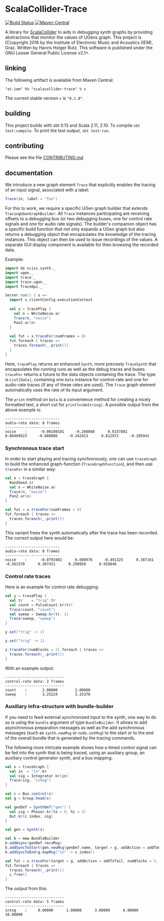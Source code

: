 # ScalaCollider-Trace

[![Build Status](https://travis-ci.org/iem-projects/ScalaCollider-Trace.svg?branch=master)](https://travis-ci.org/iem-projects/ScalaCollider-Trace)
[![Maven Central](https://maven-badges.herokuapp.com/maven-central/at.iem/scalacollider-trace_2.11/badge.svg)](https://maven-badges.herokuapp.com/maven-central/at.iem/scalacollider-trace_2.11)

A library for [ScalaCollider](https://github.com/Sciss/ScalaCollider) to aids in debugging 
synth graphs by providing abstractions that monitor the values of UGens graph.
This project is (C)opyright 2016 by the Institute of Electronic Music and Acoustics (IEM), Graz. 
Written by Hanns Holger Rutz. This software is published under the GNU Lesser General Public License v2.1+.

## linking

The following artifact is available from Maven Central:

    "at.iem" %% "scalacollider-trace" % v

The current stable version `v` is `"0.1.0"`.

## building

This project builds with sbt 0.13 and Scala 2.11, 2.10. To compile `sbt test:compile`.
To print the test output, `sbt test:run`.

## contributing

Please see the file [CONTRIBUTING.md](CONTRIBUTING.md)

## documentation

We introduce a new graph element `Trace` that explicitly enables the tracing
of an input signal, associated with a label:

```scala
Trace(in, label = "foo")
```
    
For this to work, we require a specific UGen graph builder that extends
`TracingUGenGraphBuilder`. All `Trace` instances participating are
receiving offsets to a debugging bus (or two debugging buses, one for
control rate signals and one for audio rate signals). The builder's
companion object has a specific build function that not only expands
a UGen graph but also returns a debugging object that encapsulates the
knowledge of the tracing instances. This object can then be used to
issue recordings of the values. A separate GUI display component is
available for then browsing the recorded data.

Example:

```scala
import de.sciss.synth._
import ugen._
import trace._
import trace.ugen._
import TraceOps._

Server.run() { s =>
  import s.clientConfig.executionContext
  
  val x = tracePlay {
    val n = WhiteNoise.ar
    Trace(n, "noise")
    Pan2.ar(n)
  }
  
  val fut = x.traceFor(numFrames = 8)
  fut.foreach { traces =>
    traces.foreach(_.print())
  }
}
```

Here, `tracePlay` returns an enhanced `Synth`, more precisely `TraceSynth`
that encapsulates the running runs as well as the debug traces and buses.
`traceFor` returns a future to the data objects containing the trace.
The type is `List[Data]`, containing one `Data` instance for control-rate
and one for audio-rate traces (if any of these rates are used). The
`Trace` graph element automatically uses the rate of its input argument.

The `print` method on `Data` is a convenience method for creating a
nicely formatted text, a short cut for `println(mkString)`. A possible
output from the above example is:

    -------------------------
    audio-rate data: 8 frames
    -------------------------
    noise    :      -0.00180101     -0.266668      0.0157881      0.00469923     -0.880886     -0.242413      0.812972     -0.205941

### Synchronous trace start

In order to start playing and tracing synchronously, one can use
`traceGraph` to build the enhanced graph-function (`TraceGraphFunction`),
and then use `traceFor` in a similar way:

```scala
val x = traceGraph {
  RandSeed.ir
  val n = WhiteNoise.ar
  Trace(n, "noise")
  Pan2.ar(n)
}

val fut = x.traceFor(numFrames = 8)
fut.foreach { traces =>
  traces.foreach(_.print())
}
```

This variant frees the synth automatically after the trace has been
recorded. The correct output here would be:

    -------------------------
    audio-rate data: 8 frames
    -------------------------
    noise    :      -0.0793402      0.608976     -0.491325      0.387161     -0.563370      0.307421      0.290958      0.928846


### Control rate traces

Here is an example for control rate debugging:

```scala
val y = tracePlay {
  val tr    = "trig".tr
  val count = PulseCount.kr(tr)
  Trace(count, "count")
  val sweep = Sweep.kr(tr, 1)
  Trace(sweep, "sweep")
}

y.set("trig" -> 1)

y.set("trig" -> 1)

y.traceFor(numBlocks = 2).foreach { traces =>
  traces.foreach(_.print())
}
```

With an example output:

    ---------------------------
    control-rate data: 2 frames
    ---------------------------
    count    :       2.00000        2.00000  
    sweep    :       3.25224        3.25370  

### Auxiliary infra-structure with bundle-builder

If you need to feed external synchronized input to the synth,
one way to do so is using the `bundle` argument of type `BundleBuilder`. 
It allows to add asynchronous preparation messages as well as
the add synchronous messages (such as `synth.newMsg` or `node.setMsg`)
to the start or to the end of the overall bundle that is generated
by the tracing commands.

The following more intricate example shows how a timed
control signal can be fed into the synth that is being traced,
using an auxiliary group, an auxiliary control generator synth,
and a bus mapping:


```scala
val x = traceGraph {
  val in  = "in".kr
  val sig = Integrator.kr(in)
  Trace(sig, "integ")
}

val c = Bus.control(s)
val g = Group.head(s)

val genDef = SynthDef("gen") {
  val sig = Phasor.kr(lo = 0, hi = 5)
  Out.kr(c.index, sig)
}

val gen = Synth(s)

val b = new BundleBuilder
b.addAsync(genDef.recvMsg)
b.addSyncToStart(gen.newMsg(genDef.name, target = g, addAction = addToHead))
b.addSyncToEnd(g.mapMsg("in" -> c.index))

val fut = x.traceFor(target = g, addAction = addToTail, numBlocks = 5, bundle = b)
fut.foreach { traces =>
  traces.foreach(_.print())
  c.free()
}
```

The output from this:

    ---------------------------
    control-rate data: 5 frames
    ---------------------------
    integ    :     0.00000      1.00000      3.00000      6.00000     10.00000  
